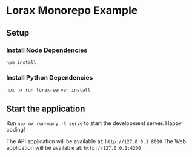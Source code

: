 # Lorax Monorepo Example

## Setup

### Install Node Dependencies

```
npm install
```

### Install Python Dependencies

```
npx nx run lorax-server:install
```

## Start the application

Run `npx nx run-many -t serve` to start the development server. Happy coding!

The API application will be available at: `http://127.0.0.1:8000`
The Web application will be available at: `http://127.0.0.1:4200`
